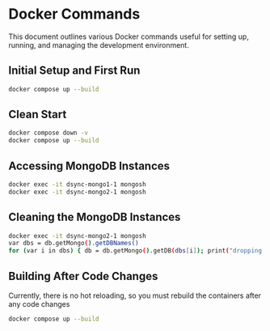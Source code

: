 # Docker Commands

This document outlines various Docker commands useful for setting up, running, and managing the development environment.

## Initial Setup and First Run

```sh
docker compose up --build
```

## Clean Start

```sh
docker compose down -v
docker compose up --build
```

## Accessing MongoDB Instances

```sh
docker exec -it dsync-mongo1-1 mongosh
docker exec -it dsync-mongo2-1 mongosh
```

## Cleaning the MongoDB Instances

```sh
docker exec -it dsync-mongo2-1 mongosh
var dbs = db.getMongo().getDBNames()
for (var i in dbs) { db = db.getMongo().getDB(dbs[i]); print("dropping db " + db.getName()); (!['admin','config','local'].includes(db.getName())) && db.dropDatabase(); }
```


## Building After Code Changes

Currently, there is no hot reloading, so you must rebuild the containers after any code changes

```sh
docker compose up --build
```
